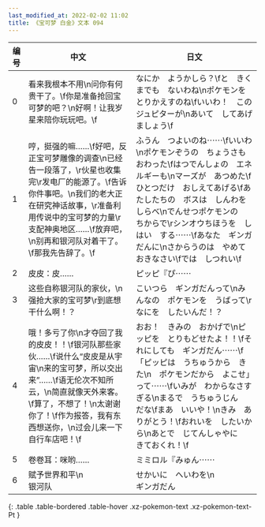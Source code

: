 ```yaml
---
last_modified_at: 2022-02-02 11:02
title: 《宝可梦 白金》文本 094
---
```

| 编号 | 中文 | 日文 |
| ---- | ---- | ---- |
| 0 | 看来我根本不用\n问你有何贵干了。\f你是准备抢回宝可梦的吧？\n好啊！让我岁星来陪你玩玩吧。\f | なにか　ようかしら？\fと　きくまでも　ないわね\nポケモンを　とりかえすのね\fいいわ！　この　ジュピターが\nあいて　してあげましょう\f |
| 1 | 哼，挺强的嘛……\f好吧，反正宝可梦雕像的调查\n已经告一段落了，\r伙星也收集完\r发电厂的能源了。\f告诉你件事吧。\n我们的老大正在研究神话故事，\r准备利用传说中的宝可梦的力量\r支配神奥地区……\f放弃吧，\n别再和银河队对着干了。\f那我先告辞了。\f | ふうん　つよいのね⋯⋯\fいいわ\nポケモンぞうの　ちょうさも　おわった\fはつでんしょの　エネルギーも\nマーズが　あつめた\fひとつだけ　おしえてあげる\fあたしたちの　ボスは　しんわを　しらべ\nでんせつポケモンの　ちからで\rシンオウちほうを　しはい　する⋯⋯\fあなた　ギンガだんに\nさからうのは　やめておきなさい\fでは　しつれい\f |
| 2 | 皮皮：皮…… | ピッピ『ぴ⋯⋯ |
| 3 | 这些自称银河队的家伙，\n强抢大家的宝可梦\r到底想干什么啊！？ | こいつら　ギンガだんって\nみんなの　ポケモンを　うばって\rなにを　したいんだ！？ |
| 4 | 哦！多亏了你\n才夺回了我的皮皮！！\f银河队那些家伙……\f说什么“皮皮是从宇宙\n来的宝可梦，所以交出来”……\f语无伦次不知所云，\n简直就像天外来客。\f算了，不想了！\n太谢谢你了！\f作为报答，我有东西想送你，\n过会儿来一下自行车店吧！\f | おお！　きみの　おかげで\nピッピを　とりもどせたよ！！\fそれにしても　ギンガだん⋯⋯\f「ピッピは　うちゅうから　きた\n　ポケモンだから　よこせ」って⋯⋯\fいみが　わからなさすぎる\nまるで　うちゅうじん　だな\fまあ　いいや！\nきみ　ありがとう！\fおれいを　したいから\nあとで　じてんしゃやに　きておくれ！\f |
| 5 | 卷卷耳：咪哟…… | ミミロル『みゅん⋯⋯ |
| 6 | 赋予世界和平\n　　　　　　银河队 | せかいに　へいわを\n　　　　　　ギンガだん |
{: .table .table-bordered .table-hover .xz-pokemon-text .xz-pokemon-text-Pt }